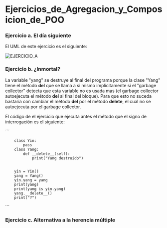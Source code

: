 # Ejercicios_de_Agregacion_y_Composicion_de_POO

### Ejercicio a. El día siguiente


El UML de este ejercicio es el siguiente:


![EJERCICIO_A](https://user-images.githubusercontent.com/91721552/160427201-07086803-d3e8-44ad-881c-b65a3f916e94.png)



### Ejercicio b. ¿Inmortal?


La variable "yang" se destruye al final del programa porque la clase "Yang" tiene el método 
__del__ que se llama a si mismo implicitamente si el "garbage collector" detecta que esta variable
no es usada mas (el garbage collector autoejecuta el método __del__ al final del 
bloque). Para que esto no suceda bastaria con cambiar el método __del__ por el método
 __delete__, el cual no se autoejecuta por el garbage collector.

 El código de el ejercicio que ejecuta antes el método que el signo de interrogación es el
 siguiente:
     
´´´

        class Yin: 
            pass 
        class Yang: 
            def __delete__(self): 
                print("Yang destruido") 


        yin = Yin() 
        yang = Yang() 
        yin.yang = yang 
        print(yang)
        print(yang is yin.yang) 
        yang.__delete__()
        print("?")
´´´


### Ejercicio c. Alternativa a la herencia múltiple
